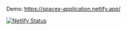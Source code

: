 Demo: https://spacex-application.netlify.app/

[![Netlify Status](https://api.netlify.com/api/v1/badges/94e0e476-4934-44f2-b144-d037d9e2cb9b/deploy-status)](https://app.netlify.com/sites/spacex-bootcamp/deploys)
